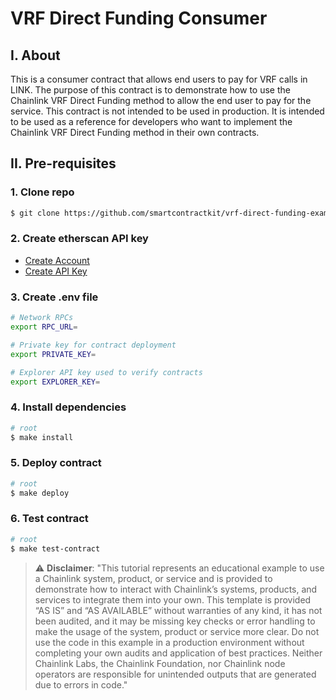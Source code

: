 # VRF Direct Funding Consumer

## I. About

This is a consumer contract that allows end users to pay for VRF calls in LINK. The purpose of this contract is to demonstrate how to use the Chainlink VRF Direct Funding method to allow the end user to pay for the service. This contract is not intended to be used in production. It is intended to be used as a reference for developers who want to implement the Chainlink VRF Direct Funding method in their own contracts.

## II. Pre-requisites

### 1. Clone repo

```bash
$ git clone https://github.com/smartcontractkit/vrf-direct-funding-example.git
```

### 2. Create etherscan API key

- [Create Account](https://docs.etherscan.io/getting-started/creating-an-account)
- [Create API Key](https://docs.etherscan.io/getting-started/viewing-api-usage-st)

### 3. Create .env file

```bash
# Network RPCs
export RPC_URL=

# Private key for contract deployment
export PRIVATE_KEY=

# Explorer API key used to verify contracts
export EXPLORER_KEY=
```

### 4. Install dependencies

```bash
# root
$ make install
```

### 5. Deploy contract

```bash
# root
$ make deploy
```

### 6. Test contract

```bash
# root
$ make test-contract
```

> :warning: **Disclaimer**: "This tutorial represents an educational example to use a Chainlink system, product, or service and is provided to demonstrate how to interact with Chainlink’s systems, products, and services to integrate them into your own. This template is provided “AS IS” and “AS AVAILABLE” without warranties of any kind, it has not been audited, and it may be missing key checks or error handling to make the usage of the system, product or service more clear. Do not use the code in this example in a production environment without completing your own audits and application of best practices. Neither Chainlink Labs, the Chainlink Foundation, nor Chainlink node operators are responsible for unintended outputs that are generated due to errors in code."
